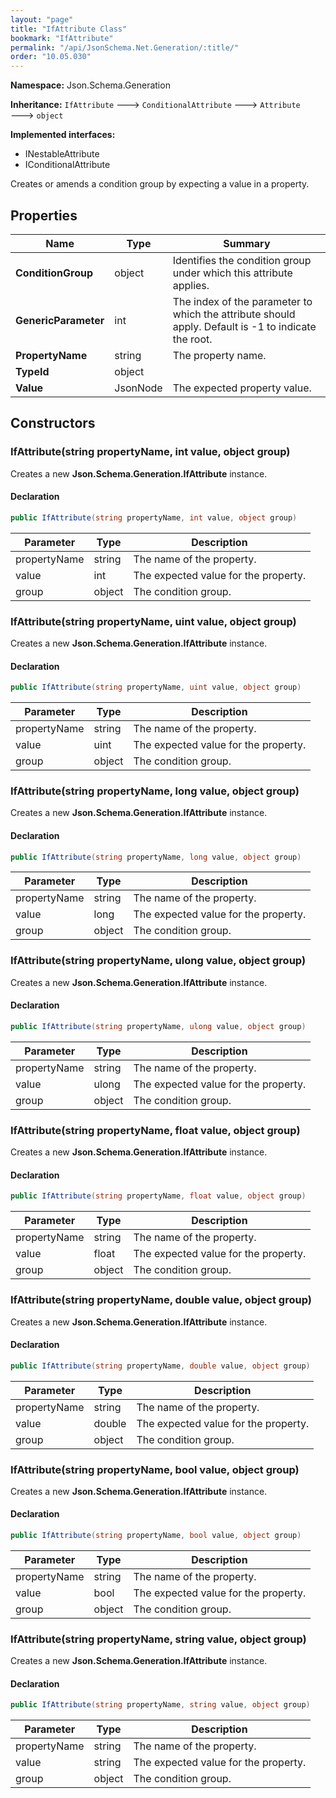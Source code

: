 ```yaml
---
layout: "page"
title: "IfAttribute Class"
bookmark: "IfAttribute"
permalink: "/api/JsonSchema.Net.Generation/:title/"
order: "10.05.030"
---
```

**Namespace:** Json.Schema.Generation

**Inheritance:**
`IfAttribute`
 🡒 
`ConditionalAttribute`
 🡒 
`Attribute`
 🡒 
`object`

**Implemented interfaces:**

- INestableAttribute
- IConditionalAttribute

Creates or amends a condition group by expecting a value in a property.

## Properties

| Name | Type | Summary |
|---|---|---|
| **ConditionGroup** | object | Identifies the condition group under which this attribute applies. |
| **GenericParameter** | int | The index of the parameter to which the attribute should apply. Default is -1 to indicate the root. |
| **PropertyName** | string | The property name. |
| **TypeId** | object |  |
| **Value** | JsonNode | The expected property value. |

## Constructors

### IfAttribute(string propertyName, int value, object group)

Creates a new **Json.Schema.Generation.IfAttribute** instance.

#### Declaration

```c#
public IfAttribute(string propertyName, int value, object group)
```

| Parameter | Type | Description |
|---|---|---|
| propertyName | string | The name of the property. |
| value | int | The expected value for the property. |
| group | object | The condition group. |


### IfAttribute(string propertyName, uint value, object group)

Creates a new **Json.Schema.Generation.IfAttribute** instance.

#### Declaration

```c#
public IfAttribute(string propertyName, uint value, object group)
```

| Parameter | Type | Description |
|---|---|---|
| propertyName | string | The name of the property. |
| value | uint | The expected value for the property. |
| group | object | The condition group. |


### IfAttribute(string propertyName, long value, object group)

Creates a new **Json.Schema.Generation.IfAttribute** instance.

#### Declaration

```c#
public IfAttribute(string propertyName, long value, object group)
```

| Parameter | Type | Description |
|---|---|---|
| propertyName | string | The name of the property. |
| value | long | The expected value for the property. |
| group | object | The condition group. |


### IfAttribute(string propertyName, ulong value, object group)

Creates a new **Json.Schema.Generation.IfAttribute** instance.

#### Declaration

```c#
public IfAttribute(string propertyName, ulong value, object group)
```

| Parameter | Type | Description |
|---|---|---|
| propertyName | string | The name of the property. |
| value | ulong | The expected value for the property. |
| group | object | The condition group. |


### IfAttribute(string propertyName, float value, object group)

Creates a new **Json.Schema.Generation.IfAttribute** instance.

#### Declaration

```c#
public IfAttribute(string propertyName, float value, object group)
```

| Parameter | Type | Description |
|---|---|---|
| propertyName | string | The name of the property. |
| value | float | The expected value for the property. |
| group | object | The condition group. |


### IfAttribute(string propertyName, double value, object group)

Creates a new **Json.Schema.Generation.IfAttribute** instance.

#### Declaration

```c#
public IfAttribute(string propertyName, double value, object group)
```

| Parameter | Type | Description |
|---|---|---|
| propertyName | string | The name of the property. |
| value | double | The expected value for the property. |
| group | object | The condition group. |


### IfAttribute(string propertyName, bool value, object group)

Creates a new **Json.Schema.Generation.IfAttribute** instance.

#### Declaration

```c#
public IfAttribute(string propertyName, bool value, object group)
```

| Parameter | Type | Description |
|---|---|---|
| propertyName | string | The name of the property. |
| value | bool | The expected value for the property. |
| group | object | The condition group. |


### IfAttribute(string propertyName, string value, object group)

Creates a new **Json.Schema.Generation.IfAttribute** instance.

#### Declaration

```c#
public IfAttribute(string propertyName, string value, object group)
```

| Parameter | Type | Description |
|---|---|---|
| propertyName | string | The name of the property. |
| value | string | The expected value for the property. |
| group | object | The condition group. |


